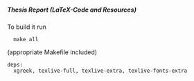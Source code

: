 ##### Thesis Report (LaTeX-Code and Resources) 

To build it run 
```
  make all
```
(appropriate Makefile included) 

```
deps:
  xgreek, texlive-full, texlive-extra, texlive-fonts-extra
```



